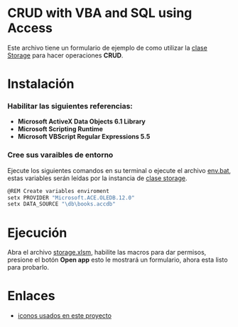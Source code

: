 # CRUD with VBA and SQL using Access

Este archivo tiene un formulario de ejemplo de como utilizar la [clase Storage](../manager_database/src/Storage.cls) para hacer operaciones **CRUD**.

# Instalación

### Habilitar las siguientes referencias:

- **Microsoft ActiveX Data Objects 6.1 Library**
- **Microsoft Scripting Runtime**
- **Microsoft VBScript Regular Expressions 5.5**

### Cree sus varaibles de entorno

Ejecute los siguientes comandos en su terminal o ejecute el archivo [env.bat](./env.bat), estas variables serán leídas por la instancia de [clase storage](./src/Storage.cls).

```sh
@REM Create variables enviroment
setx PROVIDER "Microsoft.ACE.OLEDB.12.0"
setx DATA_SOURCE "\db\books.accdb"
```
# Ejecución

Abra el archivo [storage.xlsm](./storage.xlsm), habilite las macros para dar permisos, presione el botón **Open app** esto le mostrará un formulario, ahora esta listo para probarlo.

# Enlaces

- [iconos usados en este proyecto]("https://icon-icons.com/pack/Windows-8-Metro-Icons/17")